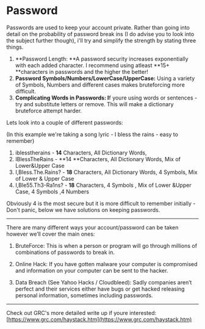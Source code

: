 # **Password**

Passwords are used to keep your account private. Rather than going into detail on the probability of password break ins \(I do advise you to look into the subject further though\), i'll try and simplify the strength by stating three things.

1. **Password Length: **A password security increases exponentially with each added character. I recommend using atleast **15+ **characters in passwords and the higher the better!
2. **Password Symbols/Numbers/LowerCase/UpperCase:** Using a variety of Symbols, Numbers and different cases makes bruteforcing more difficult.
3. **Complicating Words in Passwords: I**f youre using words or sentences - try and substitute letters or remove. This will make a dictionary bruteforce attempt harder.

Lets look into a couple of different passwords:

\(In this example we're taking a song lyric - I bless the rains - easy to remember\)

1. iblesstherains - **14** Characters, All Dictionary Words,
2. IBlessTheRains - **14 **Characters, All Dictionary Words, Mix of Lower&Upper Case
3. I,Bless.The.Rains? - **18** Characters, All Dictionary Words, 4 Symbols, Mix of Lower & Upper Case
4. I,Ble55.Th3-Ra1ns? - **18** Characters, 4 Symbols , Mix of Lower &Upper Case, 4 Symbols ,4 Numbers

Obviously 4 is the most secure but it is more difficult to remember initially - Don't panic, below we have solutions on keeping passwords.

---

There are many different ways your account/password can be taken however we’ll cover the main ones:

1. BruteForce: This is when a person or program will go through millions of combinations of passwords to break in.

2. Online Hack: If you have gotten malware your computer is compromised and information on your computer can be sent to the hacker.

3. Data Breach \(See Yahoo Hacks / Cloudbleed\): Sadly companies aren’t perfect and their services either have bugs or get hacked releasing personal information, sometimes including passwords.

---

Check out GRC's more detailed write up if youre interested: [https://www.grc.com/haystack.htm](https://www.grc.com/haystack.htm)

### 



